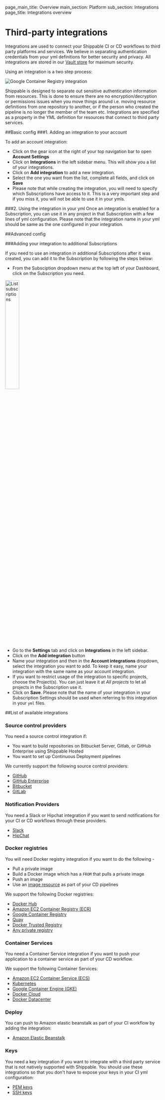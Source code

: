 page_main_title: Overview
main_section: Platform
sub_section: Integrations
page_title: Integrations overview

# Third-party integrations

Integrations are used to connect your Shippable CI or CD workflows to third party platforms and services. We believe in separating authentication credentials from your yml definitions for better security and privacy. All integrations are stored in our <a href="https://www.vaultproject.io/">Vault store</a> for maximum security.

Using an integration is a two step process:

<img src="../../images/platform/integrations/account-integrations-explained.png" alt="Google Container Registry integration">


Shippable is designed to separate out sensitive authentication information from resources.
This is done to ensure there are no encryption/decryption or permissions issues when you move things around i.e. moving resource definitions from one repository to another, or if the person who created the pipeline is no longer the member of the team etc. Integrations are specified as a property in the YML definition for resources that connect to third party services.



##Basic config
###1. Adding an integration to your account

To add an account integration:

- Click on the gear icon at the right of your top navigation bar to open **Account Settings**
- Click on **Integrations** in the left sidebar menu. This will show you a list of your integrations.
- Click on **Add integration** to add a new integration.
- Select the one you want from the list, complete all fields, and click on **Save**
- Please note that while creating the integration, you will need to specify which Subscriptions have access to it. This is a very important step and if you miss it, you will not be able to use it in your ymls.

###2. Using the integration in your yml
Once an integration is enabled for a Subscription, you can use it in any project in that Subscription with a few lines of yml configuration. Please note that the integration name in your yml should be same as the one configured in your integration.

##Advanced config

<a name="add-subscriptions"></a>
###Adding your integration to additional Subscriptions

If you need to use an integration in additional Subscriptions after it was created, you can add it to the Subscription by following the steps below:

- From the Subsciption dropdown menu at the top left of your Dashboard, click on the Subscription you need.
<img width="30%" height="30%" src="/images/platform/integrations/list-subscriptions.png" alt="List subscriptions">

- Go to the **Settings** tab and click on **Integrations** in the left sidebar.
- Click on the **Add integration** button
- Name your integration and then in the **Account integrations** dropdown, select the integration you want to add. To keep it easy, name your integration with the same name as your account integration.
- If you want to restrict usage of the integration to specific projects, choose the Project(s). You can just leave it at *All projects* to let all projects in the Subscription use it.
- Click on **Save**. Please note that the name of your integration in your Subscription Settings should be used when referring to this integration in your `yml` files.

<a name="listIntegrations"></a>
##List of available integrations

### Source control providers
You need a source control integration if:

- You want to build repositories on Bitbucket Server, Gitlab, or GitHub Enterprise using Shippable Hosted
- You want to set up Continuous Deployment pipelines

We currently support the following source control providers:

- [GitHub](/platform/int-github/)
- [GitHub Enterprise](/platform/int-github-enterprise/)
- [Bitbucket](/platform/int-bitbucket/)
- [GitLab](/platform/int-gitlab/)

### Notification Providers

You need a Slack or Hipchat integration if you want to send notifications for your CI or CD workflows through these providers.

- [Slack](int-slack/)
- [HipChat](int-hipchat/)

### Docker registries
You will need Docker registry integration if you want to do the following -

- Pull a private image  
- Build a Docker image which has a `FROM` that pulls a private image
- Push an image
- Use an [image resource](resource-image/) as part of your CD pipelines

We support the following Docker registries:

- [Docker Hub](int-docker-hub/)
- [Amazon EC2 Container Registry (ECR)](int-amazon-ecr/)
- [Google Container Registry](int-gcr/)
- [Quay](int-quay/)
- [Docker Trusted Registry](int-docker-trusted-registry/)
- [Any private registry](int-docker-trusted-registry/)

### Container Services

You need a Container Service integration if you want to push your application to a container service as part of your CD workflow.

We support the following Container Services:

- [Amazon EC2 Container Service (ECS)](int-amazon-ecs/)
- [Kubernetes](int-kubernetes/)
- [Google Container Engine (GKE)](int-gke/)
- [Docker Cloud](int-docker-cloud/)
- [Docker Datacenter](int-docker-datacenter/)

### Deploy

You can push to Amazon elastic beanstalk as part of your CI workflow by adding the integration:

- [Amazon Elastic Beanstalk](../deploy/aws-elastic-beanstalk/)

### Keys

You need a key integration if you want to integrate with a third party service that is not natively supported with Shippable. You should use these integrations so that you don't have to expose your keys in your CI yml configuration:

- [PEM keys](int-key-pem/)
- [SSH keys](int-key-ssh/)
